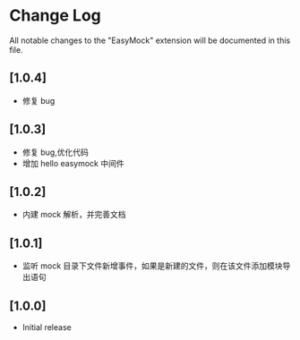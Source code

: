 # Change Log

All notable changes to the "EasyMock" extension will be documented in this file.

<!-- Check [Keep a Changelog](http://keepachangelog.com/) for recommendations on how to structure this file. -->

## [1.0.4]

* 修复 bug

## [1.0.3]

* 修复 bug,优化代码
* 增加 hello easymock 中间件

## [1.0.2]

* 内建 mock 解析，并完善文档

## [1.0.1]

* 监听 mock 目录下文件新增事件，如果是新建的文件，则在该文件添加模块导出语句

## [1.0.0]

* Initial release
